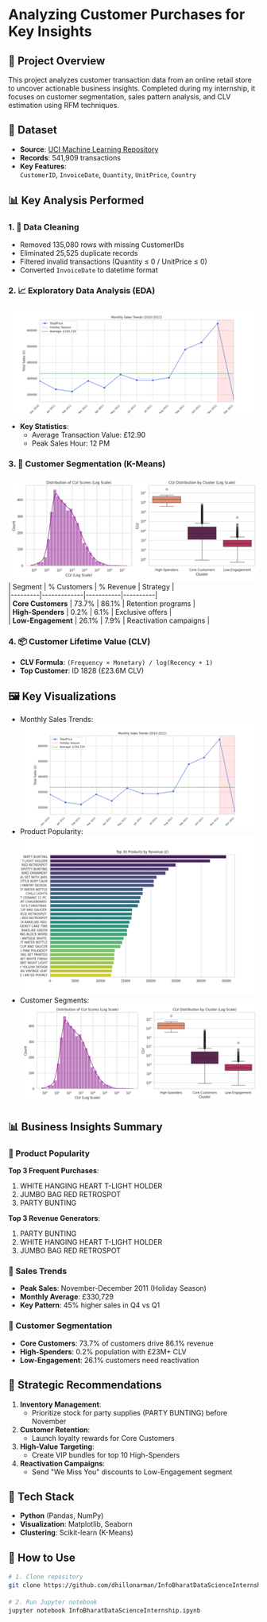 # Analyzing Customer Purchases for Key Insights

## 📌 Project Overview  
This project analyzes customer transaction data from an online retail store to uncover actionable business insights. Completed during my internship, it focuses on customer segmentation, sales pattern analysis, and CLV estimation using RFM techniques.

## 📁 Dataset  
- **Source**: [UCI Machine Learning Repository](https://archive.ics.uci.edu/ml/datasets/online+retail)  
- **Records**: 541,909 transactions  
- **Key Features**:  
  `CustomerID`, `InvoiceDate`, `Quantity`, `UnitPrice`, `Country`  

## 📊 Key Analysis Performed  

### 1. 🔧 Data Cleaning  
- Removed 135,080 rows with missing CustomerIDs  
- Eliminated 25,525 duplicate records  
- Filtered invalid transactions (Quantity ≤ 0 / UnitPrice ≤ 0)  
- Converted `InvoiceDate` to datetime format  

### 2. 📈 Exploratory Data Analysis (EDA)  
![Monthly Sales](monthly_sales_trends.png)  
- **Key Statistics**:  
  - Average Transaction Value: £12.90  
  - Peak Sales Hour: 12 PM  

### 3. 🧠 Customer Segmentation (K-Means)  
![Customer Clusters](clv_distribution.png)  
| Segment | % Customers | % Revenue | Strategy |  
|---------|-------------|-----------|----------|  
| **Core Customers** | 73.7% | 86.1% | Retention programs |  
| **High-Spenders** | 0.2% | 6.1% | Exclusive offers |  
| **Low-Engagement** | 26.1% | 7.9% | Reactivation campaigns |  

### 4. 📦 Customer Lifetime Value (CLV)  
- **CLV Formula**: `(Frequency × Monetary) / log(Recency + 1)`  
- **Top Customer**: ID 1828 (£23.6M CLV)  

## 🖼️ Key Visualizations  
- Monthly Sales Trends: ![Monthly Trends](monthly_sales_trends.png)  
- Product Popularity: ![Top Products](top_products_revenue.png)  
- Customer Segments: ![CLV Distribution](clv_distribution.png)  

## 📊 Business Insights Summary  

### 🛒 Product Popularity  
**Top 3 Frequent Purchases**:  
1. WHITE HANGING HEART T-LIGHT HOLDER  
2. JUMBO BAG RED RETROSPOT  
3. PARTY BUNTING  

**Top 3 Revenue Generators**:  
1. PARTY BUNTING  
2. WHITE HANGING HEART T-LIGHT HOLDER  
3. JUMBO BAG RED RETROSPOT  

### 📅 Sales Trends  
- **Peak Sales**: November-December 2011 (Holiday Season)  
- **Monthly Average**: £330,729  
- **Key Pattern**: 45% higher sales in Q4 vs Q1  

### 👥 Customer Segmentation  
- **Core Customers**: 73.7% of customers drive 86.1% revenue  
- **High-Spenders**: 0.2% population with £23M+ CLV  
- **Low-Engagement**: 26.1% customers need reactivation  

## 🔁 Strategic Recommendations  
1. **Inventory Management**:  
   - Prioritize stock for party supplies (PARTY BUNTING) before November  
2. **Customer Retention**:  
   - Launch loyalty rewards for Core Customers  
3. **High-Value Targeting**:  
   - Create VIP bundles for top 10 High-Spenders  
4. **Reactivation Campaigns**:  
   - Send "We Miss You" discounts to Low-Engagement segment  

## 🧰 Tech Stack  
- **Python** (Pandas, NumPy)  
- **Visualization**: Matplotlib, Seaborn  
- **Clustering**: Scikit-learn (K-Means)  

## 🚀 How to Use  
```bash
# 1. Clone repository
git clone https://github.com/dhillonarman/InfoBharatDataScienceInternship.git

# 2. Run Jupyter notebook
jupyter notebook InfoBharatDataScienceInternship.ipynb

